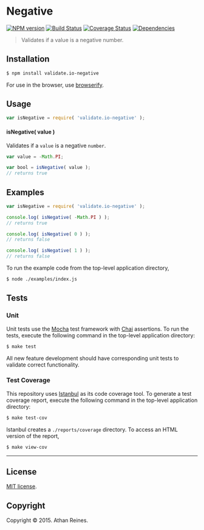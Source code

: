 Negative
===
[![NPM version][npm-image]][npm-url] [![Build Status][travis-image]][travis-url] [![Coverage Status][coveralls-image]][coveralls-url] [![Dependencies][dependencies-image]][dependencies-url]

> Validates if a value is a negative number.


## Installation

``` bash
$ npm install validate.io-negative
```

For use in the browser, use [browserify](https://github.com/substack/node-browserify).


## Usage

``` javascript
var isNegative = require( 'validate.io-negative' );
```

#### isNegative( value )

Validates if a `value` is a negative `number`.

``` javascript
var value = -Math.PI;

var bool = isNegative( value );
// returns true
```


## Examples

``` javascript
var isNegative = require( 'validate.io-negative' );

console.log( isNegative( -Math.PI ) );
// returns true

console.log( isNegative( 0 ) );
// returns false

console.log( isNegative( 1 ) );
// returns false
```

To run the example code from the top-level application directory,

``` bash
$ node ./examples/index.js
```


## Tests

### Unit

Unit tests use the [Mocha](http://mochajs.org) test framework with [Chai](http://chaijs.com) assertions. To run the tests, execute the following command in the top-level application directory:

``` bash
$ make test
```

All new feature development should have corresponding unit tests to validate correct functionality.


### Test Coverage

This repository uses [Istanbul](https://github.com/gotwarlost/istanbul) as its code coverage tool. To generate a test coverage report, execute the following command in the top-level application directory:

``` bash
$ make test-cov
```

Istanbul creates a `./reports/coverage` directory. To access an HTML version of the report,

``` bash
$ make view-cov
```


---
## License

[MIT license](http://opensource.org/licenses/MIT). 


## Copyright

Copyright &copy; 2015. Athan Reines.


[npm-image]: http://img.shields.io/npm/v/validate.io-negative.svg
[npm-url]: https://npmjs.org/package/validate.io-negative

[travis-image]: http://img.shields.io/travis/validate-io/negative/master.svg
[travis-url]: https://travis-ci.org/validate-io/negative

[coveralls-image]: https://img.shields.io/coveralls/validate-io/negative/master.svg
[coveralls-url]: https://coveralls.io/r/validate-io/negative?branch=master

[dependencies-image]: http://img.shields.io/david/validate-io/negative.svg
[dependencies-url]: https://david-dm.org/validate-io/negative

[dev-dependencies-image]: http://img.shields.io/david/dev/validate-io/negative.svg
[dev-dependencies-url]: https://david-dm.org/dev/validate-io/negative

[github-issues-image]: http://img.shields.io/github/issues/validate-io/negative.svg
[github-issues-url]: https://github.com/validate-io/negative/issues
